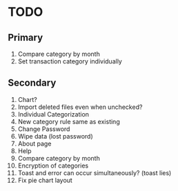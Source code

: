 
# TODO

## Primary

1. Compare category by month
2. Set transaction category individually

## Secondary

1. Chart?
2. Import deleted files even when unchecked?
3. Individual Categorization
4. New category rule same as existing
5. Change Password
6. Wipe data (lost password)
7. About page
8. Help
9. Compare category by month
10. Encryption of categories
11. Toast and error can occur simultaneously? (toast lies)
12. Fix pie chart layout
